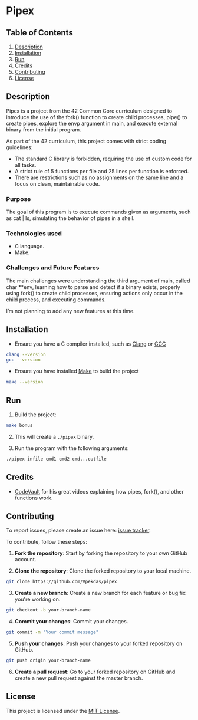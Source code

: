 # Pipex

## Table of Contents
1. [Description](#description)
2. [Installation](#installation)
3. [Run](#run)
4. [Credits](#credits)
5. [Contributing](#contributing)
6. [License](#license)

## Description

Pipex is a project from the 42 Common Core curriculum designed to introduce the use of the fork() function to create child processes, pipe() to create pipes, explore the envp argument in main, and execute external binary from the initial program.

As part of the 42 curriculum, this project comes with strict coding guidelines:
- The standard C library is forbidden, requiring the use of custom code for all tasks.
- A strict rule of 5 functions per file and 25 lines per function is enforced.
- There are restrictions such as no assignments on the same line and a focus on clean, maintainable code.

### Purpose

The goal of this program is to execute commands given as arguments, such as cat | ls, simulating the behavior of pipes in a shell.

### Technologies used

- C language.
- Make.

### Challenges and Future Features

The main challenges were understanding the third argument of main, called char **env, learning how to parse and detect if a binary exists, properly using fork() to create child processes, ensuring actions only occur in the child process, and executing commands.

I’m not planning to add any new features at this time.

## Installation

- Ensure you have a C compiler installed, such as [Clang](https://clang.llvm.org/) or [GCC](https://gcc.gnu.org/)
```bash
clang --version
gcc --version
```
- Ensure you have installed [Make](https://www.gnu.org/software/make/) to build the project
```bash
make --version
```

## Run

1. Build the project:
```bash
make bonus
```

2. This will create a `./pipex` binary.

3. Run the program with the following arguments:

```bash
./pipex infile cmd1 cmd2 cmd...outfile
```

## Credits

- [CodeVault](https://www.youtube.com/c/CodeVault) for his great videos explaining how pipes, fork(), and other functions work.

## Contributing

To report issues, please create an issue here:  [issue tracker](https://github.com/Vpekdas/pipex/issues).

To contribute, follow these steps:

1. **Fork the repository**: Start by forking the repository to your own GitHub account.

2. **Clone the repository**: Clone the forked repository to your local machine.
```bash
git clone https://github.com/Vpekdas/pipex
```

3. **Create a new branch**: Create a new branch for each feature or bug fix you're working on.
```bash
git checkout -b your-branch-name
```

4. **Commit your changes**: Commit your changes.
```bash
git commit -m "Your commit message"
```

5. **Push your changes**: Push your changes to your forked repository on GitHub.
```bash
git push origin your-branch-name
```

6. **Create a pull request**: Go to your forked repository on GitHub and create a new pull request against the master branch.

## License

This project is licensed under the [MIT License](LICENSE).
